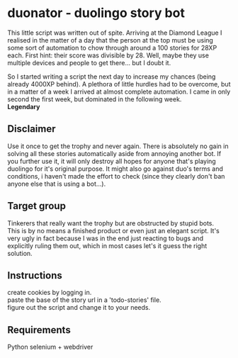 # duonator - duolingo story bot

This little script was written out of spite.
Arriving at the Diamond League I realised in the matter of a day that the person at the top must be using some sort of automation to chow through around a 100 stories for 28XP each. First hint: their score was divisible by 28. Well, maybe they use multiple devices and people to get there... but I doubt it.

So I started writing a script the next day to increase my chances (being already 4000XP behind).
A plethora of little hurdles had to be overcome, but in a matter of a week I arrived at almost complete automation.
I came in only second the first week, but dominated in the following week.  
**Legendary**

## Disclaimer
Use it once to get the trophy and never again. There is absolutely no gain in solving all these stories automatically aside from annoying another bot.
If you further use it, it will only destroy all hopes for anyone that's playing duolingo for it's original purpose.
It might also go against duo's terms and conditions, i haven't made the effort to check (since they clearly don't ban anyone else that is using a bot...).

## Target group
Tinkerers that really want the trophy but are obstructed by stupid bots.  
This is by no means a finished product or even just an elegant script. It's very ugly in fact because I was in the end just reacting to bugs and explicitly ruling them out, which in most cases let's it guess the right solution.

## Instructions
create cookies by logging in.  
paste the base of the story url in a 'todo-stories' file.  
figure out the script and change it to your needs.

## Requirements
Python
selenium + webdriver

